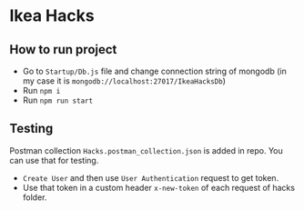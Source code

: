 # Ikea Hacks

## How to run project

- Go to `Startup/Db.js` file and change connection string of mongodb (in my case it is `mongodb://localhost:27017/IkeaHacksDb`)
- Run `npm i`
- Run `npm run start`

## Testing

Postman collection `Hacks.postman_collection.json` is added in repo. You can use that for testing.

- `Create User` and then use `User Authentication` request to get token.
-  Use that token in a custom header `x-new-token` of each request of hacks folder. 
